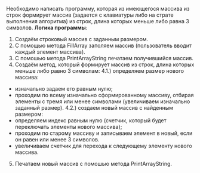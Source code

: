 Необходимо написать программу, которая из имеющегося массива из строк формирует массив (задается с клавиатуры либо на страте выполнения алгоритма) из строк, длина которых меньше либо равна 3 символов.
**Логика программы**: 
1. Создаём строковый массив с заданным размером.
2. С помощью метода FillArray заполяем массив (пользователь вводит каждый элемент массива).
3. С помошью метода PrintArrayString печатаем получившийся массив. 
4. Создаём метод, который формирует массив из строк, длина которых меньше либо равно 3 символам:
 4.1.) определяем размер нового массива: 
 - изначально задаем его равным нулю;
 -  проходим по всему изначально сформированному массиву, отбирая элементы с тремя или менее символами         (увеличиваем изначально заданный размер).
 4.2.) создаем новый массив с найденным размером:
 - определяем индекс равным нулю (счетчик, который будет переключать элементы нового массива);
 - проходим по старому массиву и записываем элемент в новый, если он равен или менее 3 символов.
 - увеличиваем счетчик для перехода к следующему элементу нового массива.
 5. Печатаем новый массив с помошью метода PrintArrayString.